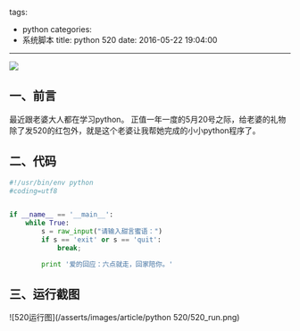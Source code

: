 tags:
  - python
categories:
  - 系统脚本
title: python 520
date: 2016-05-22 19:04:00
---

<img src="/asserts/images/logo/python.png" class="img-logo img-center" />

## 一、前言
最近跟老婆大人都在学习python。
正值一年一度的5月20号之际，给老婆的礼物除了发520的红包外，就是这个老婆让我帮她完成的小小python程序了。

## 二、代码
``` python
#!/usr/bin/env python
#coding=utf8


if __name__ == '__main__':
    while True:
        s = raw_input("请输入甜言蜜语：")
        if s == 'exit' or s == 'quit':
            break;

        print '爱的回应：六点就走，回家陪你。'
```


## 三、运行截图
![520运行图](/asserts/images/article/python 520/520_run.png)

